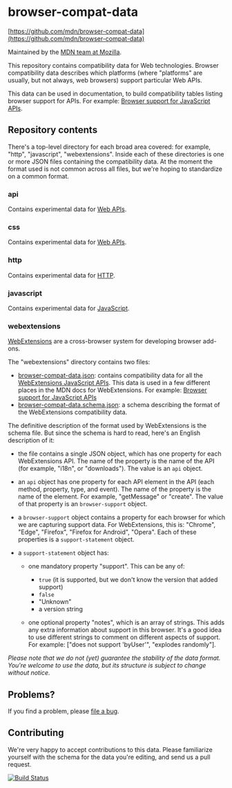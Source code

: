 # browser-compat-data

[https://github.com/mdn/browser-compat-data](https://github.com/mdn/browser-compat-data)

Maintained by the [MDN team at Mozilla](https://wiki.mozilla.org/MDN).

This repository contains compatibility data for Web technologies.
Browser compatibility data describes which platforms (where "platforms" are
usually, but not always, web browsers) support particular Web APIs.

This data can be used in documentation, to build compatibility tables listing
browser support for APIs. For example:
[Browser support for JavaScript APIs](https://developer.mozilla.org/en-US/Add-ons/WebExtensions/Browser_support_for_JavaScript_APIs).

## Repository contents

There's a top-level directory for each broad area covered: for example, "http",
"javascript", "webextensions". Inside each of these directories is one or more
JSON files containing the compatibility data. At the moment the format used is
not common across all files, but we're hoping to standardize on a common format.

### api
Contains experimental data for [Web APIs](https://developer.mozilla.org/en-US/docs/Web/API).

### css
Contains experimental data for [Web APIs](https://developer.mozilla.org/en-US/docs/Web/CSS).

### http

Contains experimental data for [HTTP](https://developer.mozilla.org/en-US/docs/Web/HTTP).

### javascript

Contains experimental data for [JavaScript](https://developer.mozilla.org/en-US/docs/Web/JavaScript).

### webextensions

[WebExtensions](https://developer.mozilla.org/en-US/Add-ons/WebExtensions)
are a cross-browser system for developing browser add-ons.

The "webextensions" directory contains two files:

* [browser-compat-data.json](https://github.com/mdn/browser-compat-data/blob/master/webextensions/browser-compat-data.json): contains compatibility data for all the
[WebExtensions JavaScript APIs](https://developer.mozilla.org/en-US/Add-ons/WebExtensions/API). This data is used in a few different places in the MDN docs for WebExtensions. For example: [Browser support for JavaScript APIs](https://developer.mozilla.org/en-US/Add-ons/WebExtensions/Browser_support_for_JavaScript_APIs)
* [browser-compat-data.schema.json](https://github.com/mdn/browser-compat-data/blob/master/webextensions/browser-compat-data.schema.json): a schema describing the format of the WebExtensions compatibility data.

The definitive description of the format used by WebExtensions is the schema file.
But since the schema is hard to read, here's an English description of it:

* the file contains a single JSON object, which has one property for each
WebExtensions API. The name of the property is the name of the API
(for example, "i18n", or "downloads"). The value is an `api` object.

* an `api` object has one property for each API element in the API (each method,
property, type, and event). The name of the property is the name of the element.
For example, "getMessage" or "create". The value of that property is an
`browser-support` object.

* a `browser-support` object contains a property for each browser for which we
are capturing support data. For WebExtensions, this is: "Chrome", "Edge",
"Firefox", "Firefox for Android", "Opera". Each of these properties is a
`support-statement` object.

* a `support-statement` object has:
    * one mandatory property "support". This can be any of:
        * `true` (it is supported, but we don't know the version that added support)
        * `false`
        * "Unknown"
        * a version string

    * one optional property "notes", which is an array of strings.
    This adds any extra information about support in this browser.
    It's a good idea to use different strings to comment on different
    aspects of support. For example: ["does not support 'byUser'",
    "explodes randomly"].

*Please note that we do not (yet) guarantee the stability of the data format.
You're welcome to use the data, but its structure is subject to change without notice.*

## Problems?

If you find a problem, please [file a bug](https://github.com/mdn/browser-compat-data/issues/new).

## Contributing

We're very happy to accept contributions to this data. Please familiarize yourself
with the schema for the data you're editing, and send us a pull request.

[![Build Status](https://travis-ci.org/mdn/browser-compat-data.svg?branch=master)](https://travis-ci.org/mdn/browser-compat-data)
